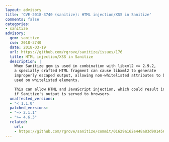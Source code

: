 ```yaml
---
layout: advisory
title: 'CVE-2018-3740 (sanitize): HTML injection/XSS in Sanitize'
comments: false
categories:
- sanitize
advisory:
  gem: sanitize
  cve: 2018-3740
  date: 2018-03-19
  url: https://github.com/rgrove/sanitize/issues/176
  title: HTML injection/XSS in Sanitize
  description: |
    When Sanitize gem is used in combination with libxml2 >= 2.9.2,
    a specially crafted HTML fragment can cause libxml2 to generate
    improperly escaped output, allowing non-whitelisted attributes to be
    used on whitelisted elements.

    This can allow HTML and JavaScript injection, which could result in XSS
    if Sanitize's output is served to browsers.
  unaffected_versions:
  - "< 1.1.0"
  patched_versions:
  - "~> 2.1.1"
  - ">= 4.6.3"
  related:
    url:
    - https://github.com/rgrove/sanitize/commit/01629a162e448a83d901456d0ba8b65f3b03d46e
---
```

